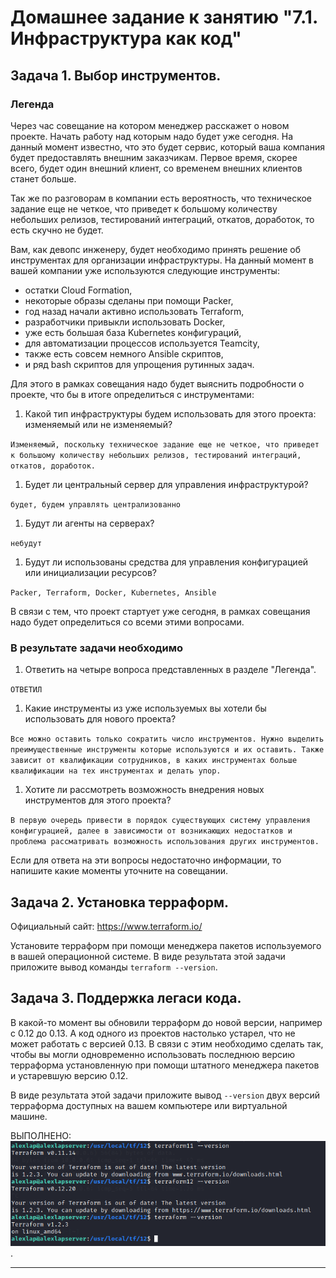 # Домашнее задание к занятию "7.1. Инфраструктура как код"

## Задача 1. Выбор инструментов. 
 
### Легенда
 
Через час совещание на котором менеджер расскажет о новом проекте. Начать работу над которым надо 
будет уже сегодня. 
На данный момент известно, что это будет сервис, который ваша компания будет предоставлять внешним заказчикам.
Первое время, скорее всего, будет один внешний клиент, со временем внешних клиентов станет больше.

Так же по разговорам в компании есть вероятность, что техническое задание еще не четкое, что приведет к большому
количеству небольших релизов, тестирований интеграций, откатов, доработок, то есть скучно не будет.  
   
Вам, как девопс инженеру, будет необходимо принять решение об инструментах для организации инфраструктуры.
На данный момент в вашей компании уже используются следующие инструменты: 
- остатки Сloud Formation, 
- некоторые образы сделаны при помощи Packer,
- год назад начали активно использовать Terraform, 
- разработчики привыкли использовать Docker, 
- уже есть большая база Kubernetes конфигураций, 
- для автоматизации процессов используется Teamcity, 
- также есть совсем немного Ansible скриптов, 
- и ряд bash скриптов для упрощения рутинных задач.  

Для этого в рамках совещания надо будет выяснить подробности о проекте, что бы в итоге определиться с инструментами:

1. Какой тип инфраструктуры будем использовать для этого проекта: изменяемый или не изменяемый?

`Изменяемый, поскольку техническое задание еще не четкое, что приведет к большому
количеству небольших релизов, тестирований интеграций, откатов, доработок.`
1. Будет ли центральный сервер для управления инфраструктурой?

`будет, будем управлять централизованно`
1. Будут ли агенты на серверах?

`небудут`
1. Будут ли использованы средства для управления конфигурацией или инициализации ресурсов? 

`Packer, Terraform, Docker, Kubernetes, Ansible`

В связи с тем, что проект стартует уже сегодня, в рамках совещания надо будет определиться со всеми этими вопросами.

### В результате задачи необходимо

1. Ответить на четыре вопроса представленных в разделе "Легенда". 

`ОТВЕТИЛ`
1. Какие инструменты из уже используемых вы хотели бы использовать для нового проекта? 

`Все можно оставить только сократить число инструментов.
Нужно выделить преимущественные инструменты которые используются и их оставить.
Также зависит от квалификации сотрудников, в каких инструментах больше квалификации на тех инструментах и делать упор.`
1. Хотите ли рассмотреть возможность внедрения новых инструментов для этого проекта? 

`В первую очередь привести в порядок существующих систему управления конфигурацией, далее в зависимости от
возникающих недостатков и проблема рассматривать возможность использования других инструментов.`

Если для ответа на эти вопросы недостаточно информации, то напишите какие моменты уточните на совещании.


## Задача 2. Установка терраформ. 

Официальный сайт: https://www.terraform.io/

Установите терраформ при помощи менеджера пакетов используемого в вашей операционной системе.
В виде результата этой задачи приложите вывод команды `terraform --version`.

## Задача 3. Поддержка легаси кода. 

В какой-то момент вы обновили терраформ до новой версии, например с 0.12 до 0.13. 
А код одного из проектов настолько устарел, что не может работать с версией 0.13. 
В связи с этим необходимо сделать так, чтобы вы могли одновременно использовать последнюю версию терраформа установленную при помощи
штатного менеджера пакетов и устаревшую версию 0.12. 

В виде результата этой задачи приложите вывод `--version` двух версий терраформа доступных на вашем компьютере 
или виртуальной машине.

ВЫПОЛНЕНО:
![Версии терраформа](img/10-1/установленные%20версии.png).

---
